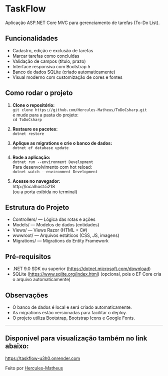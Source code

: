 # TaskFlow

Aplicação ASP.NET Core MVC para gerenciamento de tarefas (To-Do List).

## Funcionalidades

- Cadastro, edição e exclusão de tarefas
- Marcar tarefas como concluídas
- Validação de campos (título, prazo)
- Interface responsiva com Bootstrap 5
- Banco de dados SQLite (criado automaticamente)
- Visual moderno com customização de cores e fontes

## Como rodar o projeto

1. **Clone o repositório:**  
   `git clone https://github.com/Hercules-Matheus/ToDoCsharp.git`  
   e mude para a pasta do projeto:  
   `cd ToDoCsharp`

2. **Restaure os pacotes:**  
   `dotnet restore`

3. **Aplique as migrations e crie o banco de dados:**  
   `dotnet ef database update`

4. **Rode a aplicação:**  
   `dotnet run --environment Development`  
   Para desenvolvimento com hot reload:  
   `dotnet watch --environment Development`

5. **Acesse no navegador:**  
   http://localhost:5218  
   (ou a porta exibida no terminal)

## Estrutura do Projeto

- Controllers/ — Lógica das rotas e ações
- Models/ — Modelos de dados (entidades)
- Views/ — Views Razor (HTML + C#)
- wwwroot/ — Arquivos estáticos (CSS, JS, imagens)
- Migrations/ — Migrations do Entity Framework

## Pré-requisitos

- .NET 9.0 SDK ou superior (https://dotnet.microsoft.com/download)
- SQLite (https://www.sqlite.org/index.html) (opcional, pois o EF Core cria o arquivo automaticamente)

## Observações

- O banco de dados é local e será criado automaticamente.
- As migrations estão versionadas para facilitar o deploy.
- O projeto utiliza Bootstrap, Bootstrap Icons e Google Fonts.

---

## Disponivel para visualização também no link abaixo:

https://taskflow-u3h0.onrender.com

Feito por [Hercules-Matheus](https://github.com/Hercules-Matheus)
